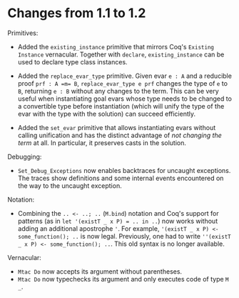 Changes from 1.1 to 1.2
=======================

Primitives:

- Added the `existing_instance` primitive that mirrors Coq's `Existing Instance`
  vernacular. Together with `declare`, `existing_instance` can be used to
  declare type class instances.

- Added the `replace_evar_type` primitive. Given evar `e : A` and a reducible
  proof `prf : A =m= B`, `replace_evar_type e prf` changes the type of `e` to
  `B`, returning `e : B` without any changes to the term. This can be very
  useful when instantiating goal evars whose type needs to be changed to a
  convertible type before instantiation (which will unify the type of the evar
  with the type with the solution) can succeed efficiently.

- Added the `set_evar` primitive that allows instantiating evars without calling
  unification and has the distinct advantage of *not changing the term* at all.
  In particular, it preserves casts in the solution.


Debugging:

- `Set_Debug_Exceptions` now enables backtraces for uncaught exceptions. The
  traces show definitions and some internal events encountered on the way to the
  uncaught exception.


Notation:

- Combining the `.. <- ..; ..` (`M.bind`) notation and Coq's support for patterns (as in
  `let '(existT _ x P) = .. in ..`) now works without adding an additional
  apostrophe `'`. For example, `'(existT _ x P) <- some_function(); ..` is now
  legal. Previously, one had to write `''(existT _ x P) <- some_function(); ..`.
  This old syntax is no longer available.


Vernacular:

- `Mtac Do` now accepts its argument without parentheses.
- `Mtac Do` now typechecks its argument and only executes code of type `M _`.
